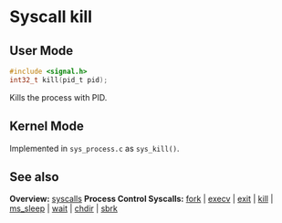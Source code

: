 # Syscall kill

## User Mode

```C
#include <signal.h>
int32_t kill(pid_t pid);
```

Kills the process with PID. 

## Kernel Mode

Implemented in `sys_process.c` as `sys_kill()`. 

## See also

**Overview:** [syscalls](syscalls.md)
**Process Control Syscalls:**
[fork](fork.md) | [execv](execv.md) | [exit](exit.md) | [kill](kill.md) | [ms_sleep](ms_sleep.md) | [wait](wait.md) | [chdir](chdir.md) | [sbrk](sbrk.md)
